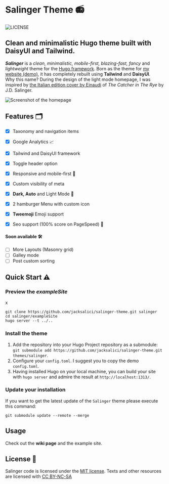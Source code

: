 # Salinger Theme 📻

![LICENSE](https://img.shields.io/badge/license-MIT-blue.svg)

## Clean and minimalistic Hugo theme built with DaisyUI and Tailwind.

___Salinger___ is a _clean, minimalistic, mobile-first, blazing-fast, fancy_ and _lightweight_ theme for the [Hugo framework](https://gohugo.io).
Born as the theme for [my website (demo)](http://jacksalici.com), it has completely rebuilt using __Tailwind__ and __DaisyUI__.  
Why this name? During the design of the light mode homepage, I was inspired by [the Italian edition cover by Einaudi](https://duckduckgo.com/?q=il+giovane+holden+by+j.d.+salinger+einaudi+1961&t=h_&ia=images&iax=images&iaf=color%3AWhite) of _The Catcher in The Rye_ by J.D. Salinger.

![Screenshot of the homepage](https://github.com/jacksalici/salinger-theme/blob/main/images/screenshot.jpg)

## Features 🗂️


- [x] Taxonomy and navigation items
- [x] Google Analytics 📈
- [x] Tailwind and DaisyUI framework
- [x] Toggle header option
- [x] Responsive and mobile-first 📲
- [x] Custom visibility of meta
- [x] __Dark, Auto__ and Light Mode 🌚
- [x] 2 hamburger Menu with custom icon
- [x] __Tweemoji__ Emoji support
- [x] Seo support (100% score on PageSpeed) 🚀




#### Soon available 🛠
- [ ] More Layouts (Masonry grid)
- [ ] Galley mode
- [ ] Post custom sorting

## Quick Start ⚠️

### Preview the _exampleSite_ 
x
```shell
git clone https://github.com/jacksalici/salinger-theme.git salinger
cd salinger/exampleSite
hugo server --t ../..
```

### Install the theme

1. Add the repository into your Hugo Project repository as a submodule: `git submodule add https://github.com/jacksalici/salinger-theme.git themes/salinger`.
2. Configure your `config.toml`. I suggest you to copy the demo `config.toml`.
3. Having installed Hugo on your local machine, you can build your site with `hugo server` and admire the result at `http://localhost:1313/`.

### Update your installation

If you want to get the latest update of the `Salinger` theme please execute this command:

```shell
git submodule update --remote --merge
```

## Usage
Check out the __wiki page__ and the example site. 

## License 📜

Salinger code is licensed under the [MIT license](https://github.com/jacksalici/salinger-theme/blob/master/LICENSE).
Texts and other resources are licensed with [CC BY-NC-SA](https://creativecommons.org/licenses/by-nc-sa/4.0/)
